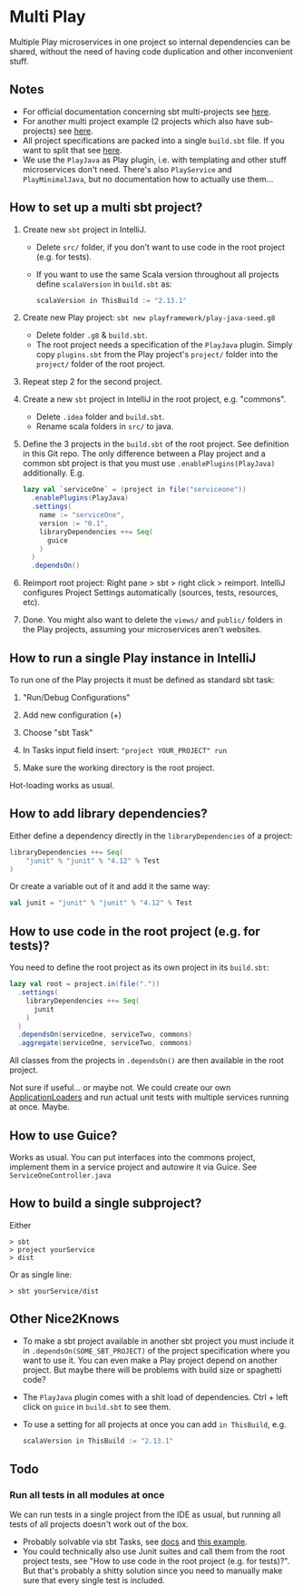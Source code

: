 # Multi Play

Multiple Play microservices in one project so internal dependencies can be shared, without the need of having code duplication and other inconvenient stuff.



## Notes

- For official documentation concerning sbt multi-projects see [here](https://www.scala-sbt.org/1.x/docs/Multi-Project.html).
- For another multi project example (2 projects which also have sub-projects) see [here](https://github.com/mariussoutier/play-multi-multi-project).  
- All project specifications are packed into a single `build.sbt` file. If you want to split that see [here](https://www.scala-sbt.org/1.x/docs/Scala-Files-Example.html).
- We use the `PlayJava` as Play plugin, i.e. with templating and other stuff microservices don't need. There's also `PlayService` and `PlayMinimalJava`, but no documentation how to actually use them...



## How to set up a multi sbt project?

1. Create new `sbt` project in IntelliJ.

   - Delete `src/` folder, if you don't want to use code in the root project (e.g. for tests).

   - If you want to use the same Scala version throughout all projects define `scalaVersion` in `build.sbt` as:

     ```scala
     scalaVersion in ThisBuild := "2.13.1"
     ```

2. Create new Play project: `sbt new playframework/play-java-seed.g8`

   - Delete folder `.g8` & `build.sbt`.
   - The root project needs a specification of the `PlayJava` plugin. Simply copy `plugins.sbt` from the Play project's `project/` folder into the `project/` folder of the root project.

3. Repeat step 2 for the second project.

4. Create a new `sbt` project in IntelliJ in the root project, e.g. "commons".

   - Delete `.idea` folder and `build.sbt`.
   - Rename scala folders in `src/`  to java.

5. Define the 3 projects in the `build.sbt` of the root project. See definition in this Git repo. The only difference between a Play project and a common sbt project is that you must use `.enablePlugins(PlayJava)` additionally. E.g.

   ```scala
   lazy val `serviceOne` = (project in file("serviceone"))
     .enablePlugins(PlayJava)
     .settings(
       name := "serviceOne",
       version := "0.1",
       libraryDependencies ++= Seq(
         guice
       )
     )
     .dependsOn()
   ```

6. Reimport root project: Right pane > sbt > right click > reimport. IntelliJ configures Project Settings automatically (sources, tests, resources, etc). 

7. Done. You might also want to delete the `views/` and `public/` folders in the Play projects, assuming your microservices aren't websites.



## How to run a single Play instance in IntelliJ

To run one of the Play projects it must be defined as standard sbt task:

1. "Run/Debug Configurations"

2. Add new configuration (+)

3. Choose "sbt Task"

4. In Tasks input field insert: `"project YOUR_PROJECT" run`

5. Make sure the working directory is the root project.

Hot-loading works as usual.



## How to add library dependencies?

Either define a dependency directly in the `libraryDependencies` of a project:

```scala
libraryDependencies ++= Seq(
	"junit" % "junit" % "4.12" % Test
)
```

Or create a variable out of it and add it the same way:

```scala
val junit = "junit" % "junit" % "4.12" % Test
```



## How to use code in the root project (e.g. for tests)?

You need to define the root project as its own project in its  `build.sbt`:

```scala
lazy val root = project.in(file("."))
  .settings(
    libraryDependencies ++= Seq(
      junit
    )
  )
  .dependsOn(serviceOne, serviceTwo, commons)
  .aggregate(serviceOne, serviceTwo, commons)
```

All classes from the projects in `.dependsOn()` are then available in the root project. 

Not sure if useful... or maybe not. We could create our own [ApplicationLoaders](https://www.playframework.com/documentation/2.8.x/JavaDependencyInjection#Advanced:-Extending-the-GuiceApplicationLoader) and run actual unit tests with multiple services running at once. Maybe.



## How to use Guice?

Works as usual. You can put interfaces into the commons project, implement them in a service project and autowire it via Guice. See `ServiceOneController.java`



## How to build a single subproject?

Either

```
> sbt
> project yourService
> dist
```

Or as single line:

```
> sbt yourService/dist
```



## Other Nice2Knows

- To make a sbt project available in another sbt project you must include it in `.dependsOn(SOME_SBT_PROJECT)` of the project specification where you want to use it. You can even make a Play project depend on another project. But maybe there will be problems with build size or spaghetti code?

- The `PlayJava` plugin comes with a shit load of dependencies. Ctrl + left click on `guice` in `build.sbt` to see them.

- To use a setting for all projects at once you can add `in ThisBuild`, e.g. 

  ```scala
  scalaVersion in ThisBuild := "2.13.1"
  ```



## Todo

### Run all tests in all modules at once

We can run tests in a single project from the IDE as usual, but running all tests of all projects doesn't work out of the box. 

- Probably solvable via sbt Tasks, see [docs](https://www.scala-sbt.org/1.x/docs/Tasks.html) and [this example](https://stackoverflow.com/a/22321779/4179212).
- You could technically also use Junit suites and call them from the root project tests, see "How to use code in the root project (e.g. for tests)?". But that's probably a shitty solution since you need to manually make sure that every single test is included.